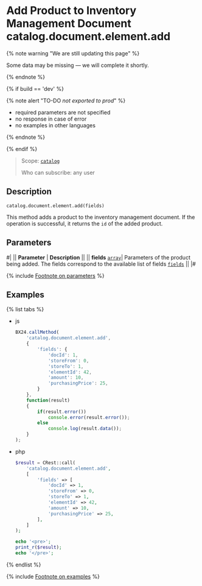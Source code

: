 # Add Product to Inventory Management Document catalog.document.element.add

{% note warning "We are still updating this page" %}

Some data may be missing — we will complete it shortly.

{% endnote %}

{% if build == 'dev' %}

{% note alert "TO-DO _not exported to prod_" %}

- required parameters are not specified
- no response in case of error
- no examples in other languages
  
{% endnote %}

{% endif %}

> Scope: [`catalog`](../../../scopes/permissions.md)
>
> Who can subscribe: any user

## Description

```http
catalog.document.element.add(fields)
```

This method adds a product to the inventory management document. If the operation is successful, it returns the `id` of the added product.

## Parameters

#|
|| **Parameter** | **Description** ||
|| **fields**
[`array`](../../../data-types.md)| Parameters of the product being added. The fields correspond to the available list of fields [`fields`](catalog-document-element-get-fields.md) ||
|#

{% include [Footnote on parameters](../../../../_includes/required.md) %}

## Examples

{% list tabs %}

- js
  
    ```js
    BX24.callMethod(
        'catalog.document.element.add',
        {
            'fields': {
                'docId': 1,
                'storeFrom': 0,
                'storeTo': 1,
                'elementId': 42,
                'amount': 10,
                'purchasingPrice': 25,
            }
        },
        function(result)
        {
            if(result.error())
                console.error(result.error());
            else
                console.log(result.data());
        }
    );
    ```

- php
  
    ```php
    $result = CRest::call(
        'catalog.document.element.add',
        [
            'fields' => [
                'docId' => 1,
                'storeFrom' => 0,
                'storeTo' => 1,
                'elementId' => 42,
                'amount' => 10,
                'purchasingPrice' => 25,
            ],
        ]
    );

    echo '<pre>';
    print_r($result);
    echo '</pre>';
    ```

{% endlist %}

{% include [Footnote on examples](../../../../_includes/examples.md) %}